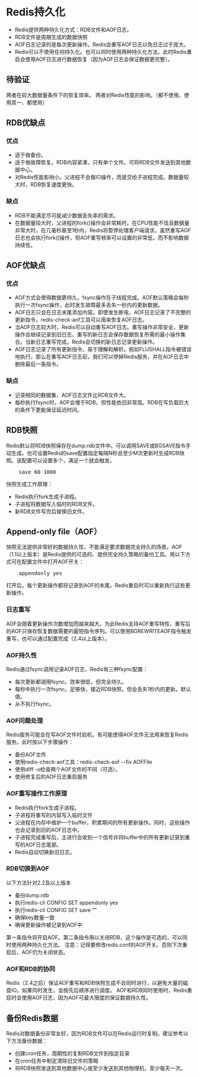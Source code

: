 # Redis持久化

* Redis提供两种持久化方式：RDB文件和AOF日志。
* RDB文件是周期生成的数据快照
* AOF日志记录的是每次更新操作。Redis会重写AOF日志以免日志过于庞大。
* Redis可以不使用任何持久化。也可以同时使用两种持久化方法，此时Redis重启会使用AOF日志进行数据恢复（因为AOF日志会保证数据更完整）。

## 待验证

两者在较大数据量条件下的恢复效率。
两者对Redis性能的影响。（都不使用、使用其一、都使用）

## RDB优缺点

### 优点

* 适于做备份。
* 适于做故障恢复。RDB内容紧凑，只有单个文件。可将RDB文件发送到其他数据中心。
* 对Redis性能影响小。父进程不会做IO操作，而是交给子进程完成。数据量较大时，RDB恢复速度更快。

### 缺点

* RDB不能满足尽可能减少数据丢失率的需求。
* 在数据量较大时，父进程的fork()操作会非常耗时。在CPU性能不佳且数据量非常大时，在几毫秒甚至1秒内，Redis将暂停处理客户端请求。虽然重写AOF日志也会执行fork()操作，但AOF重写频率可以设置的非常低，而不影响数据持续性。

## AOF优缺点

### 优点

* AOF方式会使得数据更持久。fsync操作在子线程完成。AOF默认策略会每秒执行一次fsync操作，此时发生故障最多丢失一秒内的更新数据。
* AOF日志只会在日志末尾添加内容。即使发生断电，AOF日志记录了不完整的更新指令，redis-check-aof工具可以用来恢复AOF日志。
* 当AOF日志较大时，Redis可以自动重写AOF日志。重写操作非常安全，更新操作会继续记录到旧日志，重写的新日志会保存数据恢复所需的最小操作集合。当新日志重写完成，Redis会切换的新日志记录更新操作。
* AOF日志记录了所有更新指令，易于理解和解析。假如FLUSHALL指令被错误地执行，那么在重写AOF日志前，我们可以停掉Redis服务，并在AOF日志中删除最后一条指令。

### 缺点

* 记录相同的数据集，AOF日志文件比RDB文件大。
* 每秒执行fsync时，AOF会慢于RDB，但性能依旧非常高。RDB在写负载巨大的条件下更能保证延迟时间。

## RDB快照

Redis默认将RDB快照保存在dump.rdb文件中。可以调用SAVE或BGSAVE指令手动生成，也可设置Redis的save配置指定每隔N秒且至少M次更新时生成RDB快照。该配置可以设置多个，满足一个就会触发。

<pre>
    save 60 1000
</pre>

快照生成工作原理：

* Redis执行fork生成子进程。
* 子进程将数据写入临时的RDB文件。
* 新RDB文件写完后替换旧文件。

## Append-only file（AOF）

快照无法提供非常好的数据持久性，不能满足要求数据完全持久的场景。AOF（1.1以上版本）是Redis提供的可选的、提供完全持久策略的备份工具。用以下方式可在配置文件中打开AOF开关：

<pre>
    appendonly yes
</pre>

打开后，每个更新操作都将记录到AOF的末尾。Redis重启时可以重新执行这些更新操作。

### 日志重写

AOF会随着更新操作次数增加而越来越大。为此Redis支持AOF重写特性，重写后的AOF只保存恢复数据需要的最短指令序列。可以使用BGREWRITEAOF指令触发重写，也可以通过配置完成（2.4以上版本）。

### AOF持久性

Redis通过fsync调用记录AOF日志，Redis有三种fsync配置：

* 每次更新都调用fsync。效率很低，但完全持久。
* 每秒中执行一次fsync。足够快，接近RDB快照，但会丢失1秒内的更新。默认值。
* 从不执行fsync。

### AOF问题处理

Redis服务可能会在写AOF文件时宕机，有可能使得AOF文件无法用来恢复Redis服务。此时按以下步骤操作：

* 备份AOF文件
* 使用redis-check-aof工具：redis-check-aof --fix AOFFile
* 使用diff -u检查两个AOF文件的不同（可选）。
* 使用修复后的AOF日志重启服务

### AOF重写操作工作原理

* Redis执行fork生成子进程。
* 子进程将重写的内容写入临时文件
* 父进程在内存中维护一个buffer，积累期间的所有更新操作。同时，这些操作也会记录到旧的AOF日志中。
* 子进程完成重写后，主进行会收到一个信号并将buffer中的所有更新记录到重写的AOF日志尾部。
* Redis自动切换新旧日志。

### RDB切换到AOF

以下方法针对2.2及以上版本

* 备份dump.rdb
* 执行redis-cli CONFIG SET appendonly yes
* 执行redis-cli CONFIG SET save ""
* 确保key数量一致
* 确保更新操作被记录到AOF中

第一条指令将开启AOF。第二条指令用以关闭RDB，这个操作是可选的，可以同时使用两种持久化方法。
注意：记得要修改redis.conf的AOF开关。否则下次重启后，AOF仍为关闭状态。

### AOF和RDB的协同

Redis（2.4之后）保证AOF重写和RDB快照生成不会同时进行，以避免大量的磁盘IO。如果同时发生，会按先后顺序进行调度。
AOF和RDB同时使用时，Redis重启时会使用AOF日志，因为AOF可最大限度的保证数据持久性。

## 备份Redis数据

Redis对数据备份非常友好，因为RDB文件可以在Redis运行时复制。建议参考以下方法备份数据：

* 创建cron任务，周期性的复制RDB文件到指定目录
* 在cron任务中制定清除旧文件的策略
* 将RDB快照发送到其他数据中心或至少发送到其他物理机，至少每天一次。


